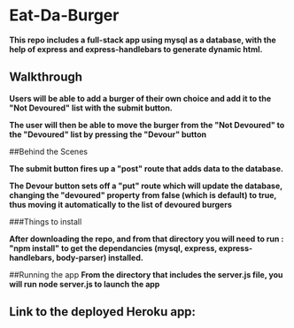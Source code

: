 # Eat-Da-Burger
**This repo includes a full-stack app using mysql as a database, with the help of express and express-handlebars to generate dynamic html.**

## Walkthrough
**Users will be able to add a burger of their own choice and add it to the "Not Devoured" list with the submit button.**

**The user will then be able to move the burger from the "Not Devoured" to the "Devoured" list by pressing the "Devour" button**

##Behind the Scenes

**The submit button fires up a "post" route that adds data to the database.**

**The Devour button sets off a "put" route which will update the database, changing the "devoured" property from false (which is default) to true, thus moving it automatically to the list of devoured burgers**

###Things to install

**After downloading the repo, and from that directory you will need to run : "npm install" to get the dependancies (mysql, express, express-handlebars, body-parser) installed.**

##Running the app
**From the directory that includes the server.js file, you will run node server.js to launch the app**

## Link to the deployed Heroku app:

